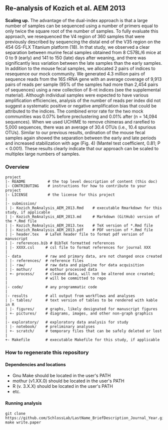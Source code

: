 ## Re-analysis of Kozich et al. AEM 2013

​**Scaling up.** The advantage of the dual-index approach is that a large number of samples
can be sequenced using a number of primers equal to only twice the square root of the
number of samples. To fully evaluate this approach, we resequenced the V4 region of 360
samples that were previously described by sequencing the distal end of the V35 region on
the 454 GS-FLX Titanium platform (18). In that study, we observed a clear separation
between murine fecal samples obtained from 8 C57BL/6 mice at 0 to 9 (early) and 141 to 150
(late) days after weaning, and there was significantly less variation between the late
samples than the early samples. In addition to the mouse fecal samples, we allocated 2
pairs of indices to resequence our mock community. We generated 4.3 million pairs of
sequence reads from the 16S rRNA gene with an average coverage of 9,913 pairs of reads per
sample (95% of the samples had more than 2,454 pairs of sequences) using a new collection
of 8-nt indices (see the supplemental material). Although individual samples were expected
to have various amplification efficiencies, analysis of the number of reads per index did
not suggest a systematic positive or negative amplification bias that could be attributed
to the indices. The combined error rate for the two mock communities was 0.07% before
preclustering and 0.01% after (n = 14,094 sequences). When we used UCHIME to remove
chimeras and rarefied to 5,000 sequences, there was an average of 30.4 OTUs (i.e., 10.4
spurious OTUs). Similar to our previous results, ordination of the mouse fecal samples
again showed the separation between the early and late periods and increased stabilization
with age (Fig. 4) (Mantel test coefficient, 0.81; P < 0.001). These results clearly
indicate that our approach can be scaled to multiplex large numbers of samples.




### Overview

	project
	|- README          # the top level description of content (this doc)
	|- CONTRIBUTING    # instructions for how to contribute to your project
	|- LICENSE         # the license for this project
	|
	|- submission/
	| |- Kozich_ReAnalysis_AEM_2013.Rmd    # executable Rmarkdown for this study, if applicable
	| |- Kozich_ReAnalysis_AEM_2013.md     # Markdown (GitHub) version of the *.Rmd file
	| |- Kozich_ReAnalysis_AEM_2013.tex    # TeX version of *.Rmd file
	| |- Kozich_ReAnalysis_AEM_2013.pdf    # PDF version of *.Rmd file
	| |- header.tex   # LaTeX header file to format pdf version of manuscript
	| |- references.bib # BibTeX formatted references
	| |- XXXX.csl     # csl file to format references for journal XXX
	|
	|- data           # raw and primary data, are not changed once created
	| |- references/  # reference files 
	| |- raw/         # raw data and pipeline for data acquisition
	| |- mothur/      # mothur processed data
	| +- process/     # cleaned data, will not be altered once created;
	|                 # will be committed to repo
	|
	|- code/          # any programmatic code
	|
	|- results        # all output from workflows and analyses
	| |- tables/      # text version of tables to be rendered with kable in R
	| |- figures/     # graphs, likely designated for manuscript figures
	| +- pictures/    # diagrams, images, and other non-graph graphics
	|
	|- exploratory/   # exploratory data analysis for study
	| |- notebook/    # preliminary analyses
	| +- scratch/     # temporary files that can be safely deleted or lost
	|
	+- Makefile       # executable Makefile for this study, if applicable


### How to regenerate this repository

#### Dependencies and locations
* Gnu Make should be located in the user's PATH
* mothur (v1.XX.0) should be located in the user's PATH
* R (v. 3.X.X) should be located in the user's PATH
* etc.


#### Running analysis

```
git clone https://github.com/SchlossLab/LastName_BriefDescription_Journal_Year.git
make write.paper
```
